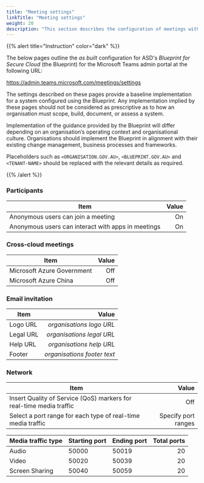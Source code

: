 ```yaml
---
title: "Meeting settings"
linkTitle: "Meeting settings"
weight: 20
description: "This section describes the configuration of meetings within Microsoft Teams associated with systems built according to guidance in ASD's Blueprint for Secure Cloud."
---
```


{{% alert title="Instruction" color="dark" %}}

The below pages outline the *as built* configuration for ASD's *Blueprint for Secure Cloud* (the Blueprint) for the Microsoft Teams admin portal at the following URL:

<https://admin.teams.microsoft.com/meetings/settings>

The settings described on these pages provide a baseline implementation for a system configured using the Blueprint. Any implementation implied by these pages should not be considered as prescriptive as to how an organisation must scope, build, document, or assess a system.

Implementation of the guidance provided by the Blueprint will differ depending on an organisation’s operating context and organisational culture. Organisations should implement the Blueprint in alignment with their existing change management, business processes and frameworks.

Placeholders such as `<ORGANISATION.GOV.AU>`, `<BLUEPRINT.GOV.AU>` and `<TENANT-NAME>` should be replaced with the relevant details as required.

{{% /alert %}}

### Participants

| Item                                               | Value |
| -------------------------------------------------- | -----:|
| Anonymous users can join a meeting                 | On    |
| Anonymous users can interact with apps in meetings | On    |

### Cross-cloud meetings

| Item                       | Value |
| -------------------------- | -----:|
| Microsoft Azure Government | Off   |
| Microsoft Azure China      | Off   |

### Email invitation

| Item      | Value                       |
| --------- | ---------------------------:|
| Logo URL  | *organisations logo URL*    |
| Legal URL | *organisations legal URL*   |
| Help URL  | *organisations help URL*    |
| Footer    | *organisations footer text* |

### Network

| Item                                                                | Value               |
| ------------------------------------------------------------------- | -------------------:|
| Insert Quality of Service (QoS) markers for real-time media traffic | Off                 |
| Select a port range for each type of real-time media traffic        | Specify port ranges |

| Media traffic type | Starting port | Ending port | Total ports |
| ------------------ | ------------- | ----------- | -----------:|
| Audio              | 50000         | 50019       | 20          |
| Video              | 50020         | 50039       | 20          |
| Screen Sharing     | 50040         | 50059       | 20          |
